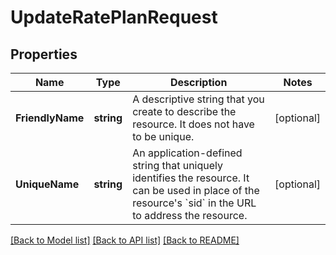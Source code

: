 # UpdateRatePlanRequest

## Properties

Name | Type | Description | Notes
------------ | ------------- | ------------- | -------------
**FriendlyName** | **string** | A descriptive string that you create to describe the resource. It does not have to be unique. | [optional] 
**UniqueName** | **string** | An application-defined string that uniquely identifies the resource. It can be used in place of the resource&#39;s &#x60;sid&#x60; in the URL to address the resource. | [optional] 

[[Back to Model list]](../README.md#documentation-for-models) [[Back to API list]](../README.md#documentation-for-api-endpoints) [[Back to README]](../README.md)



